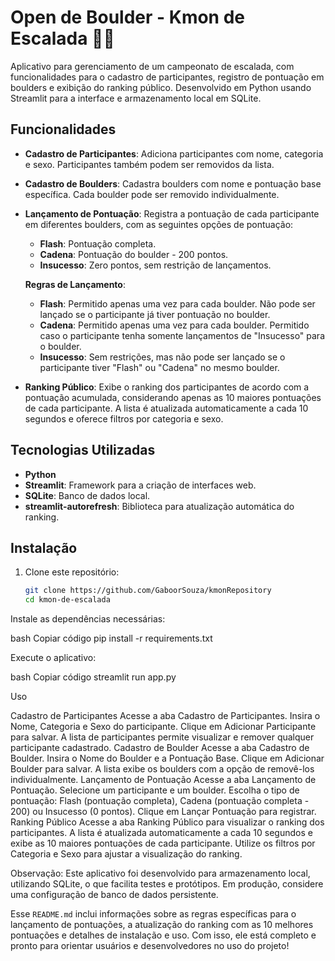 # Open de Boulder - Kmon de Escalada 🧗‍♂️

Aplicativo para gerenciamento de um campeonato de escalada, com funcionalidades para o cadastro de participantes, registro de pontuação em boulders e exibição do ranking público. Desenvolvido em Python usando Streamlit para a interface e armazenamento local em SQLite.

## Funcionalidades

- **Cadastro de Participantes**: Adiciona participantes com nome, categoria e sexo. Participantes também podem ser removidos da lista.
- **Cadastro de Boulders**: Cadastra boulders com nome e pontuação base específica. Cada boulder pode ser removido individualmente.
- **Lançamento de Pontuação**: Registra a pontuação de cada participante em diferentes boulders, com as seguintes opções de pontuação:
  - **Flash**: Pontuação completa.
  - **Cadena**: Pontuação do boulder - 200 pontos.
  - **Insucesso**: Zero pontos, sem restrição de lançamentos.
  
  **Regras de Lançamento**:
  - **Flash**: Permitido apenas uma vez para cada boulder. Não pode ser lançado se o participante já tiver pontuação no boulder.
  - **Cadena**: Permitido apenas uma vez para cada boulder. Permitido caso o participante tenha somente lançamentos de "Insucesso" para o boulder.
  - **Insucesso**: Sem restrições, mas não pode ser lançado se o participante tiver "Flash" ou "Cadena" no mesmo boulder.
  
- **Ranking Público**: Exibe o ranking dos participantes de acordo com a pontuação acumulada, considerando apenas as 10 maiores pontuações de cada participante. A lista é atualizada automaticamente a cada 10 segundos e oferece filtros por categoria e sexo.

## Tecnologias Utilizadas

- **Python**
- **Streamlit**: Framework para a criação de interfaces web.
- **SQLite**: Banco de dados local.
- **streamlit-autorefresh**: Biblioteca para atualização automática do ranking.

## Instalação

1. Clone este repositório:
   ```bash
   git clone https://github.com/GaboorSouza/kmonRepository
   cd kmon-de-escalada

Instale as dependências necessárias:

bash
Copiar código
pip install -r requirements.txt

Execute o aplicativo:

bash
Copiar código
streamlit run app.py

Uso

Cadastro de Participantes
Acesse a aba Cadastro de Participantes.
Insira o Nome, Categoria e Sexo do participante.
Clique em Adicionar Participante para salvar.
A lista de participantes permite visualizar e remover qualquer participante cadastrado.
Cadastro de Boulder
Acesse a aba Cadastro de Boulder.
Insira o Nome do Boulder e a Pontuação Base.
Clique em Adicionar Boulder para salvar.
A lista exibe os boulders com a opção de removê-los individualmente.
Lançamento de Pontuação
Acesse a aba Lançamento de Pontuação.
Selecione um participante e um boulder.
Escolha o tipo de pontuação: Flash (pontuação completa), Cadena (pontuação completa - 200) ou Insucesso (0 pontos).
Clique em Lançar Pontuação para registrar.
Ranking Público
Acesse a aba Ranking Público para visualizar o ranking dos participantes.
A lista é atualizada automaticamente a cada 10 segundos e exibe as 10 maiores pontuações de cada participante.
Utilize os filtros por Categoria e Sexo para ajustar a visualização do ranking.

Observação: Este aplicativo foi desenvolvido para armazenamento local, utilizando SQLite, o que facilita testes e protótipos. Em produção, considere uma configuração de banco de dados persistente.

Esse `README.md` inclui informações sobre as regras específicas para o lançamento de pontuações, a atualização do ranking com as 10 melhores pontuações e detalhes de instalação e uso. Com isso, ele está completo e pronto para orientar usuários e desenvolvedores no uso do projeto!
